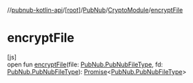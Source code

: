 //[pubnub-kotlin-api](../../../../index.md)/[[root]](../../index.md)/[PubNub](../index.md)/[CryptoModule](index.md)/[encryptFile](encrypt-file.md)

# encryptFile

[js]\
open fun [encryptFile](encrypt-file.md)(file: [PubNub.PubNubFileType](../-pub-nub-file-type/index.md), fd: [PubNub.PubNubFileType](../-pub-nub-file-type/index.md)): [Promise](https://kotlinlang.org/api/core/kotlin-stdlib/kotlin.js/-promise/index.html)&lt;[PubNub.PubNubFileType](../-pub-nub-file-type/index.md)&gt;
